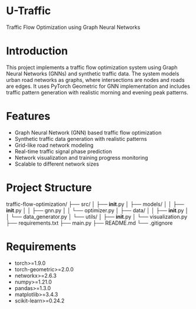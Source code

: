 # U-Traffic
Traffic Flow Optimization using Graph Neural Networks
# Introduction
This project implements a traffic flow optimization system using Graph Neural Networks (GNNs) and synthetic traffic data. The system models urban road networks as graphs, where intersections are nodes and roads are edges. It uses PyTorch Geometric for GNN implementation and includes traffic pattern generation with realistic morning and evening peak patterns.

# Features

* Graph Neural Network (GNN) based traffic flow optimization
* Synthetic traffic data generation with realistic patterns
* Grid-like road network modeling
* Real-time traffic signal phase prediction
* Network visualization and training progress monitoring
* Scalable to different network sizes

# Project Structure
traffic-flow-optimization/
├── src/
│   ├── __init__.py
│   ├── models/
│   │   ├── __init__.py
│   │   ├── gnn.py
│   │   └── optimizer.py
│   ├── data/
│   │   ├── __init__.py
│   │   └── data_generator.py
│   └── utils/
│       ├── __init__.py
│       └── visualization.py
├── requirements.txt
├── main.py
├── README.md
└── .gitignore

# Requirements
* torch>=1.9.0
* torch-geometric>=2.0.0
* networkx>=2.6.3
* numpy>=1.21.0
* pandas>=1.3.0
* matplotlib>=3.4.3
* scikit-learn>=0.24.2
